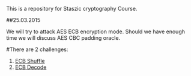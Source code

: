 This is a repository for Staszic cryptography Course.

##25.03.2015

We will try to attack AES ECB encryption mode.
Should we have enough time we will discuss AES CBC padding oracle.

#There are 2 challenges:
 1. [ECB Shuffle](ecb_shuffle.py)
 2. [ECB Decode](ecb_decode.py)